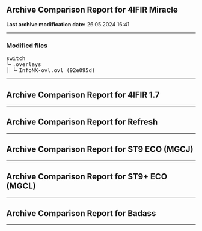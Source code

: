 <h2>Archive Comparison Report for <b>4IFIR Miracle</b></h2><b>Last archive modification date:</b> 26.05.2024 16:41<hr>

<h3>Modified files</h3>
<pre>switch
└╴.overlays
│ └╴InfoNX-ovl.ovl (92e095d)
</pre>
<hr>

<h2>Archive Comparison Report for <b>4IFIR 1.7</b></h2><hr>

<h2>Archive Comparison Report for <b>Refresh</b></h2><hr>

<h2>Archive Comparison Report for <b>ST9 ECO (MGCJ)</b></h2><hr>

<h2>Archive Comparison Report for <b>ST9+ ECO (MGCL)</b></h2><hr>

<h2>Archive Comparison Report for <b>Badass</b></h2><hr>

